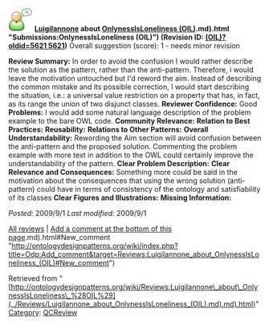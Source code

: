 [![](../images/thumb/2/29/Reviewer.png/48px-Reviewer.png)](../Image/Reviewer.png.md "Reviewer.png")
__[LuigiIannone](../User/LuigiIannone.md "User:LuigiIannone") about [OnlynessIsLoneliness (OIL)](../Submissions/OnlynessIsLoneliness_(OIL).md).md).html "Submissions:OnlynessIsLoneliness (OIL)") (Revision ID: [(OIL)?oldid=5621 5621](../Submissions/OnlynessIsLoneliness.md "http://ontologydesignpatterns.org/wiki/Submissions:OnlynessIsLoneliness"))__
Overall suggestion (score): 1 - needs minor revision




 __Review Summary:__ In order to avoid the confusion I would rather describe the solution as the pattern, rather than the anti-pattern. Therefore, i would leave the motivation untouched but I'd reword the aim. Instead of describing the common mistake and its possible correction, I would start describing the situation, i.e.: a universal value restriction on a property that has, in fact, as its range the union of two disjunct classes.
__Reviewer Confidence:__ Good
__Problems:__ I would add some natural language description of the problem example to the bare OWL code.
__Community Relevance:__ 
__Relation to Best Practices:__ 
__Reusability:__ 
__Relations to Other Patterns:__ 
__Overall Understandability:__ Rewording the Aim section will avoid confusion between the anti-pattern and the proposed solution.
Commenting the problem example with more text in addition to the OWL could certainly improve the understandability of the pattern.
__Clear Problem Description:__ 
__Clear Relevance and Consequences:__ Something more could be said in the motivation about the consequences that using the wrong solution (anti-pattern) could have in terms of consistency of the ontology and satisfiability of its classes
__Clear Figures and Illustrations:__ 
__Missing Information:__ 

_Posted:_ 2009/9/1 _Last modified:_ 2009/9/1



[All reviews](../Reviews/Main.md "Reviews:Main") | [Add a comment at the bottom of this page](index.php@title=Odp%253AAdd_comment&target=../Reviews/LuigiIannone_about_OnlynessIsLoneliness_(OIL).md).md).html#New_comment "http://ontologydesignpatterns.org/wiki/index.php?title=Odp:Add_comment&target=Reviews:LuigiIannone_about_OnlynessIsLoneliness_(OIL)#New_comment")


Retrieved from "[http://ontologydesignpatterns.org/wiki/Reviews:LuigiIannone\_about\_OnlynessIsLoneliness\_%28OIL%29](../Reviews/LuigiIannone_about_OnlynessIsLoneliness_(OIL).md).md).html)"
 [Category](http://ontologydesignpatterns.org/wiki/Special:Categories "Special:Categories"): [QCReview](../Category/QCReview.md "Category:QCReview")